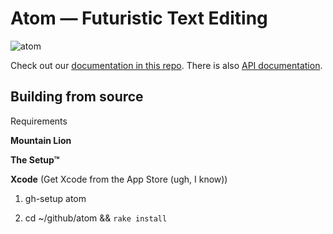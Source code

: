 # Atom — Futuristic Text Editing

![atom](http://f.cl.ly/items/3h1L1O333p1d0W3D2K3r/atom-sketch.jpg)

Check out our [documentation in this
repo](https://github.com/github/atom/tree/master/docs). There is also
[API documentation](https://atom-docs.githubapp.com/api/index.html).

## Building from source

Requirements

**Mountain Lion**

**The Setup™**

**Xcode** (Get Xcode from the App Store (ugh, I know))

1. gh-setup atom

2. cd ~/github/atom && `rake install`


